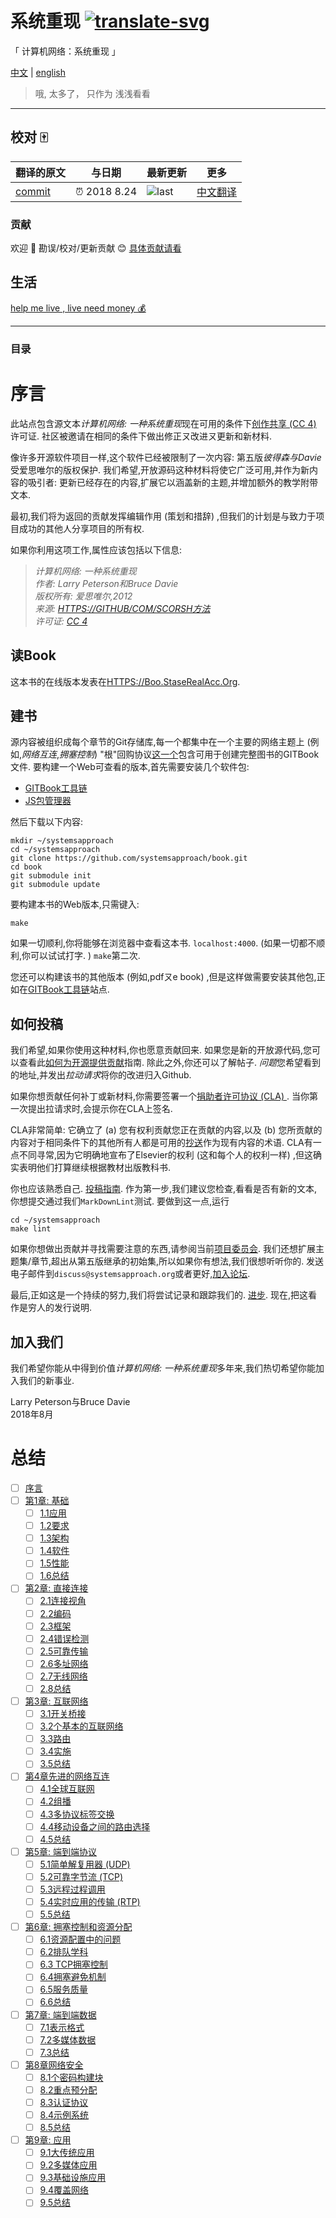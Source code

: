 # 系统重现 [![translate-svg]][translate-list]

[translate-svg]: http://llever.com/translate.svg
[translate-list]: https://github.com/chinanf-boy/chinese-translate-list

「 计算机网络：系统重现 」

[中文](./readme.zh.md) | [english](https://github.com/SystemsApproach/book)

> 哦, 太多了， 只作为 浅浅看看

---

## 校对 🀄️

<!-- doc-templite START generated -->
<!-- repo = 'SystemsApproach/book'  -->
<!-- commit = '48d05209ac2b99da2b941e70a50ae4478909c9ec' -->
<!-- time = '2018 8.24' -->
翻译的原文 | 与日期 | 最新更新 | 更多
---|---|---|---
[commit] | ⏰ 2018 8.24 | ![last] | [中文翻译][translate-list]

[last]: https://img.shields.io/github/last-commit/SystemsApproach/book.svg
[commit]: https://github.com/SystemsApproach/book/tree/48d05209ac2b99da2b941e70a50ae4478909c9ec

<!-- doc-templite END generated -->

### 贡献

欢迎 👏 勘误/校对/更新贡献 😊 [具体贡献请看](https://github.com/chinanf-boy/chinese-translate-list#贡献)

## 生活

[help me live , live need money 💰](https://github.com/chinanf-boy/live-need-money)

---

### 目录

<!-- START doctoc -->
<!-- END doctoc -->


# 序言

此站点包含源文本*计算机网络: 一种系统重现*现在可用的条件下[创作共享 (CC 4) ](https://creativecommons.org/licenses/by/4.0)许可证. 社区被邀请在相同的条件下做出修正ㄡ改进ㄡ更新和新材料. 

像许多开源软件项目一样,这个软件已经被限制了一次内容: 第五版*彼得森与Davie*受爱思唯尔的版权保护. 我们希望,开放源码这种材料将使它广泛可用,并作为新内容的吸引者: 更新已经存在的内容,扩展它以涵盖新的主题,并增加额外的教学附带文本. 

最初,我们将为返回的贡献发挥编辑作用 (策划和措辞) ,但我们的计划是与致力于项目成功的其他人分享项目的所有权. 

如果你利用这项工作,属性应该包括以下信息: 

> *计算机网络: 一种系统重现\
> 作者: Larry Peterson和Bruce Davie\
> 版权所有: 爱思唯尔,2012\
> 来源: [HTTPS://GITHUB/COM/SCORSH方法](https://github.com/SystemsApproach)\
> 许可证: [CC 4](https://creativecommons.org/licenses/by/4.0)*

## 读Book

这本书的在线版本发表在[HTTPS://Boo.StaseRealAcc.Org](https://book.systemsapproach.org).

## 建书

源内容被组织成每个章节的Git存储库,每一个都集中在一个主要的网络主题上 (例如,*网络互连*,*拥塞控制*) "根"回购协议[这一个](https://github.com/SystemsApproach/book)包含可用于创建完整图书的GITBook文件. 要构建一个Web可查看的版本,首先需要安装几个软件包: 

-  [GITBook工具链](https://toolchain.gitbook.com/setup.html)
-  [JS包管理器](https://www.npmjs.com/get-npm)

然后下载以下内容: 

```shell
mkdir ~/systemsapproach
cd ~/systemsapproach
git clone https://github.com/systemsapproach/book.git
cd book
git submodule init
git submodule update
```

要构建本书的Web版本,只需键入: 

```shell
make
```

如果一切顺利,你将能够在浏览器中查看这本书. `localhost:4000`.  (如果一切都不顺利,你可以试试打字. ) `make`第二次. 

您还可以构建该书的其他版本 (例如,pdfㄡe book) ,但是这样做需要安装其他包,正如在[GITBook工具链](https://toolchain.gitbook.com/ebook.html)站点. 

## 如何投稿

我们希望,如果你使用这种材料,你也愿意贡献回来. 如果您是新的开放源代码,您可以查看此[如何为开源提供贡献](https://opensource.guide/how-to-contribute/)指南. 除此之外,你还可以了解帖子. *问题*您希望看到的地址,并发出*拉动请求*将你的改进归入Github. 

如果你想贡献任何补丁或新材料,你需要签署一个[捐助者许可协议 (CLA) ](https://github.com/SystemsApproach/book/blob/master/CLA.zh.md). 当你第一次提出拉请求时,会提示你在CLA上签名. 

CLA非常简单: 它确立了 (a) 您有权利贡献您正在贡献的内容,以及 (b) 您所贡献的内容对于相同条件下的其他所有人都是可用的[抄送](https://creativecommons.org/licenses/by/4.0)作为现有内容的术语. CLA有一点不同寻常,因为它明确地宣布了Elsevier的权利 (这和每个人的权利一样) ,但这确实表明他们打算继续根据教材出版教科书. 

你也应该熟悉自己. [投稿指南](https://github.com/SystemsApproach/book/blob/master/CONTRIBUTING.zh.md). 作为第一步,我们建议您检查,看看是否有新的文本,你想提交通过我们`MarkDownLint`测试. 要做到这一点,运行

```shell
cd ~/systemsapproach
make lint
```

如果你想做出贡献并寻找需要注意的东西,请参阅当前[项目委员会](https://github.com/orgs/SystemsApproach/projects/). 我们还想扩展主题集/章节,超出从第五版继承的初始集,所以如果你有想法,我们很想听听你的. 发送电子邮件到`discuss@systemsapproach.org`或者更好,[加入论坛](https://groups.google.com/a/systemsapproach.org/forum/#!forum/discuss).

最后,正如这是一个持续的努力,我们将尝试记录和跟踪我们的. [进步](https://github.com/SystemsApproach/book/blob/master/status.zh.md). 现在,把这看作是穷人的发行说明. 

## 加入我们

我们希望你能从中得到价值*计算机网络: 一种系统重现*多年来,我们热切希望你能加入我们的新事业. 

Larry Peterson与Bruce Davie\
2018年8月

# 总结

-  [ ] [序言](README.md)
-  [ ] [第1章: 基础](https://github.com/chinanf-boy/systems-Approach-foundation-zh/blob/master/problem.zh.md)
    -  [ ] [1.1应用](https://github.com/chinanf-boy/systems-Approach-foundation-zh/blob/master/applications.zh.md)
    -  [ ] [1.2要求](https://github.com/chinanf-boy/systems-Approach-foundation-zh/blob/master/requirements.zh.md)
    -  [ ] [1.3架构](https://github.com/chinanf-boy/systems-Approach-foundation-zh/blob/master/architecture.zh.md)
    -  [ ] [1.4软件](https://github.com/chinanf-boy/systems-Approach-foundation-zh/blob/master/software.zh.md)
    -  [ ] [1.5性能](https://github.com/chinanf-boy/systems-Approach-foundation-zh/blob/master/performance.zh.md)
    -  [ ] [1.6总结](https://github.com/chinanf-boy/systems-Approach-foundation-zh/blob/master/summary.zh.md)
-  [ ] [第2章: 直接连接](https://github.com/chinanf-boy/systems-Approach-direct-zh/blob/master/problem.zh.md)
    -  [ ] [2.1连接视角](https://github.com/chinanf-boy/systems-Approach-direct-zh/blob/master/perspective.zh.md)
    -  [ ] [2.2编码](https://github.com/chinanf-boy/systems-Approach-direct-zh/blob/master/encoding.zh.md)
    -  [ ] [2.3框架](https://github.com/chinanf-boy/systems-Approach-direct-zh/blob/master/framing.zh.md)
    -  [ ] [2.4错误检测](https://github.com/chinanf-boy/systems-Approach-direct-zh/blob/master/error.zh.md)
    -  [ ] [2.5可靠传输](https://github.com/chinanf-boy/systems-Approach-direct-zh/blob/master/reliable.zh.md)
    -  [ ] [2.6多址网络](https://github.com/chinanf-boy/systems-Approach-direct-zh/blob/master/ethernet.zh.md)
    -  [ ] [2.7无线网络](https://github.com/chinanf-boy/systems-Approach-direct-zh/blob/master/wireless.zh.md)
    -  [ ] [2.8总结](https://github.com/chinanf-boy/systems-Approach-direct-zh/blob/master/summary.zh.md)
-  [ ] [第3章: 互联网络](https://github.com/chinanf-boy/systems-Approach-internetworking-zh/blob/master/problem.zh.md)
    -  [ ] [3.1开关桥接](https://github.com/chinanf-boy/systems-Approach-internetworking-zh/blob/master/switching.zh.md)
    -  [ ] [3.2个基本的互联网络](https://github.com/chinanf-boy/systems-Approach-internetworking-zh/blob/master/basic-ip.zh.md)
    -  [ ] [3.3路由](https://github.com/chinanf-boy/systems-Approach-internetworking-zh/blob/master/routing.zh.md)
    -  [ ] [3.4实施](https://github.com/chinanf-boy/systems-Approach-internetworking-zh/blob/master/impl.zh.md)
    -  [ ] [3.5总结](https://github.com/chinanf-boy/systems-Approach-internetworking-zh/blob/master/summary.zh.md)
-  [ ] [第4章先进的网络互连](https://github.com/chinanf-boy/systems-Approach-scaling-zh/blob/master/problem.zh.md)
    -  [ ] [4.1全球互联网](https://github.com/chinanf-boy/systems-Approach-scaling-zh/blob/master/global.zh.md)
    -  [ ] [4.2组播](https://github.com/chinanf-boy/systems-Approach-scaling-zh/blob/master/multicast.zh.md)
    -  [ ] [4.3多协议标签交换](https://github.com/chinanf-boy/systems-Approach-scaling-zh/blob/master/mpls.zh.md)
    -  [ ] [4.4移动设备之间的路由选择](https://github.com/chinanf-boy/systems-Approach-scaling-zh/blob/master/mobile-ip.zh.md)
    -  [ ] [4.5总结](https://github.com/chinanf-boy/systems-Approach-scaling-zh/blob/master/summary.zh.md)
-  [ ] [第5章: 端到端协议](https://github.com/chinanf-boy/systems-Approach-e2e-zh/blob/master/problem.zh.md)
    -  [ ] [5.1简单解复用器 (UDP) ](https://github.com/chinanf-boy/systems-Approach-e2e-zh/blob/master/udp.zh.md)
    -  [ ] [5.2可靠字节流 (TCP) ](https://github.com/chinanf-boy/systems-Approach-e2e-zh/blob/master/tcp.zh.md)
    -  [ ] [5.3远程过程调用](https://github.com/chinanf-boy/systems-Approach-e2e-zh/blob/master/rpc.zh.md)
    -  [ ] [5.4实时应用的传输 (RTP) ](https://github.com/chinanf-boy/systems-Approach-e2e-zh/blob/master/rtp.zh.md)
    -  [ ] [5.5总结](https://github.com/chinanf-boy/systems-Approach-e2e-zh/blob/master/summary.zh.md)
-  [ ] [第6章: 拥塞控制和资源分配](https://github.com/chinanf-boy/systems-Approach-congestion-zh/blob/master/problem.zh.md)
    -  [ ] [6.1资源配置中的问题](https://github.com/chinanf-boy/systems-Approach-congestion-zh/blob/master/issues.zh.md)
    -  [ ] [6.2排队学科](https://github.com/chinanf-boy/systems-Approach-congestion-zh/blob/master/queuing.zh.md)
    -  [ ] [6.3 TCP拥塞控制](https://github.com/chinanf-boy/systems-Approach-congestion-zh/blob/master/tcpcc.zh.md)
    -  [ ] [6.4拥塞避免机制](https://github.com/chinanf-boy/systems-Approach-congestion-zh/blob/master/avoidance.zh.md)
    -  [ ] [6.5服务质量](https://github.com/chinanf-boy/systems-Approach-congestion-zh/blob/master/qos.zh.md)
    -  [ ] [6.6总结](https://github.com/chinanf-boy/systems-Approach-congestion-zh/blob/master/summary.zh.md)
-  [ ] [第7章: 端到端数据](https://github.com/chinanf-boy/systems-Approach-data-zh/blob/master/problem.zh.md)
    -  [ ] [7.1表示格式](https://github.com/chinanf-boy/systems-Approach-data-zh/blob/master/presentation.zh.md)
    -  [ ] [7.2多媒体数据](https://github.com/chinanf-boy/systems-Approach-data-zh/blob/master/multimedia.zh.md)
    -  [ ] [7.3总结](https://github.com/chinanf-boy/systems-Approach-data-zh/blob/master/summary.zh.md)
-  [ ] [第8章网络安全](https://github.com/chinanf-boy/systems-Approach-security-zh/blob/master/problem.zh.md)
    -  [ ] [8.1个密码构建块](https://github.com/chinanf-boy/systems-Approach-security-zh/blob/master/crypto.zh.md)
    -  [ ] [8.2重点预分配](https://github.com/chinanf-boy/systems-Approach-security-zh/blob/master/key-distro.zh.md)
    -  [ ] [8.3认证协议](https://github.com/chinanf-boy/systems-Approach-security-zh/blob/master/authentication.zh.md)
    -  [ ] [8.4示例系统](https://github.com/chinanf-boy/systems-Approach-security-zh/blob/master/systems.zh.md)
    -  [ ] [8.5总结](https://github.com/chinanf-boy/systems-Approach-security-zh/blob/master/summary.zh.md)
-  [ ] [第9章: 应用](https://github.com/chinanf-boy/systems-Approach-applications-zh/blob/master/problem.zh.md)
    -  [ ] [9.1大传统应用](https://github.com/chinanf-boy/systems-Approach-applications-zh/blob/master/traditional.zh.md)
    -  [ ] [9.2多媒体应用](https://github.com/chinanf-boy/systems-Approach-applications-zh/blob/master/multimedia.zh.md)
    -  [ ] [9.3基础设施应用](https://github.com/chinanf-boy/systems-Approach-applications-zh/blob/master/infrastructure.zh.md)
    -  [ ] [9.4覆盖网络](https://github.com/chinanf-boy/systems-Approach-applications-zh/blob/master/overlays.zh.md)
    -  [ ] [9.5总结](https://github.com/chinanf-boy/systems-Approach-applications-zh/blob/master/summary.zh.md)
